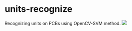 # units-recognize
Recognizing units on PCBs using OpenCV-SVM method.
![](https://github.com/arabesque93/units-recognize/blob/master/images/showImg.jpg)
